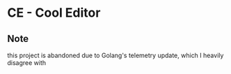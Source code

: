 # CE - Cool Editor

## Note
this project is abandoned due to Golang's telemetry update, which I heavily disagree with

